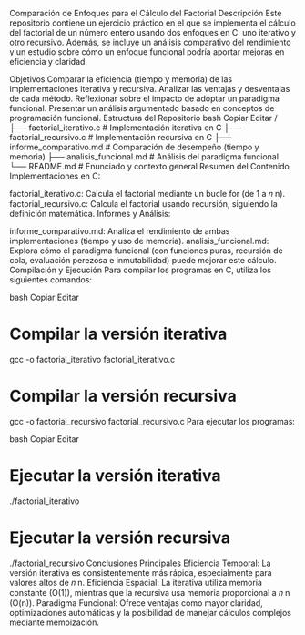 Comparación de Enfoques para el Cálculo del Factorial
Descripción
Este repositorio contiene un ejercicio práctico en el que se implementa el cálculo del factorial de un número entero usando dos enfoques en C: uno iterativo y otro recursivo. Además, se incluye un análisis comparativo del rendimiento y un estudio sobre cómo un enfoque funcional podría aportar mejoras en eficiencia y claridad.

Objetivos
Comparar la eficiencia (tiempo y memoria) de las implementaciones iterativa y recursiva.
Analizar las ventajas y desventajas de cada método.
Reflexionar sobre el impacto de adoptar un paradigma funcional.
Presentar un análisis argumentado basado en conceptos de programación funcional.
Estructura del Repositorio
bash
Copiar
Editar
/
├── factorial_iterativo.c        # Implementación iterativa en C
├── factorial_recursivo.c        # Implementación recursiva en C
├── informe_comparativo.md       # Comparación de desempeño (tiempo y memoria)
├── analisis_funcional.md        # Análisis del paradigma funcional
└── README.md                     # Enunciado y contexto general
Resumen del Contenido
Implementaciones en C:

factorial_iterativo.c: Calcula el factorial mediante un bucle for (de 1 a 
𝑛
n).
factorial_recursivo.c: Calcula el factorial usando recursión, siguiendo la definición matemática.
Informes y Análisis:

informe_comparativo.md: Analiza el rendimiento de ambas implementaciones (tiempo y uso de memoria).
analisis_funcional.md: Explora cómo el paradigma funcional (con funciones puras, recursión de cola, evaluación perezosa e inmutabilidad) puede mejorar este cálculo.
Compilación y Ejecución
Para compilar los programas en C, utiliza los siguientes comandos:

bash
Copiar
Editar
# Compilar la versión iterativa
gcc -o factorial_iterativo factorial_iterativo.c

# Compilar la versión recursiva
gcc -o factorial_recursivo factorial_recursivo.c
Para ejecutar los programas:

bash
Copiar
Editar
# Ejecutar la versión iterativa
./factorial_iterativo

# Ejecutar la versión recursiva
./factorial_recursivo
Conclusiones Principales
Eficiencia Temporal: La versión iterativa es consistentemente más rápida, especialmente para valores altos de 
𝑛
n.
Eficiencia Espacial: La iterativa utiliza memoria constante (O(1)), mientras que la recursiva usa memoria proporcional a 
𝑛
n (O(n)).
Paradigma Funcional: Ofrece ventajas como mayor claridad, optimizaciones automáticas y la posibilidad de manejar cálculos complejos mediante memoización.
